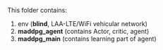 This folder contains:
  1. env (**blind**, LAA-LTE/WiFi vehicular network)
  2. **maddpg_agent** (contains Actor, critic, agent)
  3. **maddpg_main**  (contains learning part of agent)
